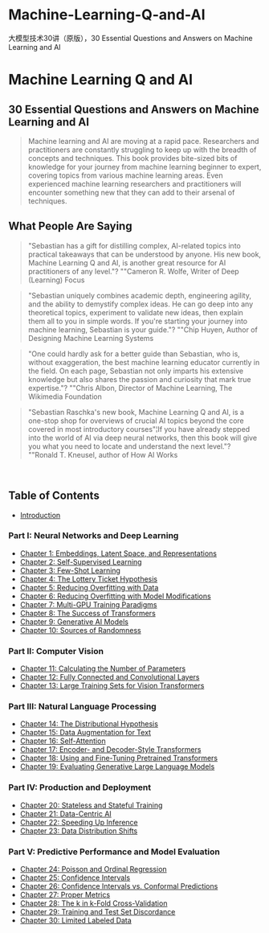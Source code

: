 # Machine-Learning-Q-and-AI
大模型技术30讲（原版），30 Essential Questions and Answers on Machine Learning and AI

# Machine Learning Q and AI

## 30 Essential Questions and Answers on Machine Learning and AI

> Machine learning and AI are moving at a rapid pace. Researchers and
> practitioners are constantly struggling to keep up with the breadth of
> concepts and techniques. This book provides bite-sized bits of
> knowledge for your journey from machine learning beginner to expert,
> covering topics from various machine learning areas. Even experienced
> machine learning researchers and practitioners will encounter
> something new that they can add to their arsenal of techniques.



## What People Are Saying

> "Sebastian has a gift for distilling complex, AI-related topics into
> practical takeaways that can be understood by anyone. His new book,
> Machine Learning Q and AI, is another great resource for AI
> practitioners of any level."? ""Cameron R. Wolfe, Writer of Deep
> (Learning) Focus

> "Sebastian uniquely combines academic depth, engineering agility,
> and the ability to demystify complex ideas. He can go deep into any
> theoretical topics, experiment to validate new ideas, then explain
> them all to you in simple words. If you're starting your journey
> into machine learning, Sebastian is your guide."? ""Chip Huyen,
> Author of Designing Machine Learning Systems

> "One could hardly ask for a better guide than Sebastian, who is,
> without exaggeration, the best machine learning educator currently in
> the field. On each page, Sebastian not only imparts his extensive
> knowledge but also shares the passion and curiosity that mark true
> expertise."? ""Chris Albon, Director of Machine Learning, The
> Wikimedia Foundation

> "Sebastian Raschka's new book, Machine Learning Q and AI, is a
> one-stop shop for overviews of crucial AI topics beyond the core
> covered in most introductory courses"¦If you have already stepped
> into the world of AI via deep neural networks, then this book will
> give you what you need to locate and understand the next level."?
> ""Ronald T. Kneusel, author of How AI Works

 

## Table of Contents

- [Introduction](./introduction/_books_ml-q-and-ai-chapters_introduction.md)

### Part I: Neural Networks and Deep Learning

- [Chapter 1: Embeddings, Latent Space, and Representations](./chapters_ch01/_books_ml-q-and-ai-chapters_ch01.md)
- [Chapter 2: Self-Supervised Learning](./chapters_ch02/_books_ml-q-and-ai-chapters_ch02.md)
- [Chapter 3: Few-Shot Learning](./chapters_ch03/_books_ml-q-and-ai-chapters_ch03.md)
- [Chapter 4: The Lottery Ticket  Hypothesis](./chapters_ch04/_books_ml-q-and-ai-chapters_ch04.md)
- [Chapter 5: Reducing Overfitting with Data](./chapters_ch05/_books_ml-q-and-ai-chapters_ch05.md)
- [Chapter 6: Reducing Overfitting with Model Modifications](./chapters_ch06/_books_ml-q-and-ai-chapters_ch06.md)
- [Chapter 7: Multi-GPU Training Paradigms](./chapters_ch07/_books_ml-q-and-ai-chapters_ch07.md)
- [Chapter 8: The Success of Transformers](./chapters_ch08/_books_ml-q-and-ai-chapters_ch08.md)
- [Chapter 9: Generative AI Models](./chapters_ch09/_books_ml-q-and-ai-chapters_ch09.md)
- [Chapter 10: Sources of Randomness](./chapters_ch10/_books_ml-q-and-ai-chapters_ch10.md)

### Part II: Computer Vision

- [Chapter 11: Calculating the Number of Parameters](./chapters_ch11/_books_ml-q-and-ai-chapters_ch11.md)
- [Chapter 12: Fully Connected and Convolutional Layers](./chapters_ch12/_books_ml-q-and-ai-chapters_ch12.md)
- [Chapter 13: Large Training Sets for Vision Transformers](./chapters_ch13/_books_ml-q-and-ai-chapters_ch13.md)

### Part III: Natural Language Processing

- [Chapter 14: The Distributional Hypothesis](./chapters_ch14/_books_ml-q-and-ai-chapters_ch14.md)
- [Chapter 15: Data Augmentation for Text](./chapters_ch15/_books_ml-q-and-ai-chapters_ch15.md)
- [Chapter 16: Self-Attention](./chapters_ch16/_books_ml-q-and-ai-chapters_ch16.md)
- [Chapter 17: Encoder- and Decoder-Style Transformers](./chapters_ch17/_books_ml-q-and-ai-chapters_ch17.md)
- [Chapter 18: Using and Fine-Tuning Pretrained Transformers](./chapters_ch18/_books_ml-q-and-ai-chapters_ch18.md)
- [Chapter 19: Evaluating Generative Large Language Models](./chapters_ch19/_books_ml-q-and-ai-chapters_ch19.md)

### Part IV: Production and Deployment

- [Chapter 20: Stateless and Stateful Training](./chapters_ch20/_books_ml-q-and-ai-chapters_ch20.md)
- [Chapter 21: Data-Centric AI](./chapters_ch21/_books_ml-q-and-ai-chapters_ch21.md)
- [Chapter 22: Speeding Up Inference](./chapters_ch22/_books_ml-q-and-ai-chapters_ch22.md)
- [Chapter 23: Data Distribution Shifts](./chapters_ch23/_books_ml-q-and-ai-chapters_ch23.md)

### Part V: Predictive Performance and Model Evaluation

- [Chapter 24: Poisson and Ordinal Regression](./chapters_ch24/_books_ml-q-and-ai-chapters_ch24.md)
- [Chapter 25: Confidence Intervals](./chapters_ch25/_books_ml-q-and-ai-chapters_ch25.md)
- [Chapter 26: Confidence Intervals vs. Conformal Predictions](./chapters_ch26/_books_ml-q-and-ai-chapters_ch26.md)
- [Chapter 27: Proper Metrics](./chapters_ch27/_books_ml-q-and-ai-chapters_ch27.md)
- [Chapter 28: The k in k-Fold Cross-Validation](./chapters_ch28/_books_ml-q-and-ai-chapters_ch28.md)
- [Chapter 29: Training and Test Set Discordance](./chapters_ch29/_books_ml-q-and-ai-chapters_ch29.md)
- [Chapter 30: Limited Labeled Data](./chapters_ch30/_books_ml-q-and-ai-chapters_ch30.md)




